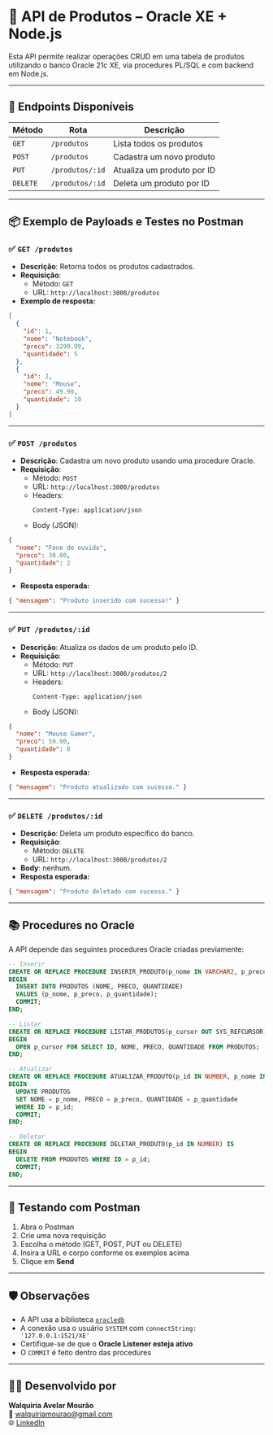 # 📡 API de Produtos – Oracle XE + Node.js

Esta API permite realizar operações CRUD em uma tabela de produtos utilizando o banco Oracle 21c XE, via procedures PL/SQL e com backend em Node.js.

---

## 🔧 Endpoints Disponíveis

| Método | Rota                  | Descrição                     |
|--------|------------------------|-------------------------------|
| `GET`  | `/produtos`           | Lista todos os produtos       |
| `POST` | `/produtos`           | Cadastra um novo produto      |
| `PUT`  | `/produtos/:id`       | Atualiza um produto por ID    |
| `DELETE`| `/produtos/:id`      | Deleta um produto por ID      |

---

## 📦 Exemplo de Payloads e Testes no Postman

### ✅ `GET /produtos`

- **Descrição**: Retorna todos os produtos cadastrados.
- **Requisição**:  
  - Método: `GET`
  - URL: `http://localhost:3000/produtos`
- **Exemplo de resposta:**
```json
[
  {
    "id": 1,
    "nome": "Notebook",
    "preco": 3299.99,
    "quantidade": 5
  },
  {
    "id": 2,
    "nome": "Mouse",
    "preco": 49.90,
    "quantidade": 10
  }
]
```

---

### ✅ `POST /produtos`

- **Descrição**: Cadastra um novo produto usando uma procedure Oracle.
- **Requisição**:
  - Método: `POST`
  - URL: `http://localhost:3000/produtos`
  - Headers:
    ```
    Content-Type: application/json
    ```
  - Body (JSON):
```json
{
  "nome": "Fone de ouvido",
  "preco": 30.00,
  "quantidade": 2
}
```
- **Resposta esperada:**
```json
{ "mensagem": "Produto inserido com sucesso!" }
```

---

### ✅ `PUT /produtos/:id`

- **Descrição**: Atualiza os dados de um produto pelo ID.
- **Requisição**:
  - Método: `PUT`
  - URL: `http://localhost:3000/produtos/2`
  - Headers:
    ```
    Content-Type: application/json
    ```
  - Body (JSON):
```json
{
  "nome": "Mouse Gamer",
  "preco": 59.90,
  "quantidade": 8
}
```
- **Resposta esperada:**
```json
{ "mensagem": "Produto atualizado com sucesso." }
```

---

### ✅ `DELETE /produtos/:id`

- **Descrição**: Deleta um produto específico do banco.
- **Requisição**:
  - Método: `DELETE`
  - URL: `http://localhost:3000/produtos/2`
- **Body**: nenhum.
- **Resposta esperada:**
```json
{ "mensagem": "Produto deletado com sucesso." }
```

---

## 📚 Procedures no Oracle

A API depende das seguintes procedures Oracle criadas previamente:

```sql
-- Inserir
CREATE OR REPLACE PROCEDURE INSERIR_PRODUTO(p_nome IN VARCHAR2, p_preco IN NUMBER, p_quantidade IN NUMBER) IS
BEGIN
  INSERT INTO PRODUTOS (NOME, PRECO, QUANTIDADE)
  VALUES (p_nome, p_preco, p_quantidade);
  COMMIT;
END;

-- Listar
CREATE OR REPLACE PROCEDURE LISTAR_PRODUTOS(p_cursor OUT SYS_REFCURSOR) IS
BEGIN
  OPEN p_cursor FOR SELECT ID, NOME, PRECO, QUANTIDADE FROM PRODUTOS;
END;

-- Atualizar
CREATE OR REPLACE PROCEDURE ATUALIZAR_PRODUTO(p_id IN NUMBER, p_nome IN VARCHAR2, p_preco IN NUMBER, p_quantidade IN NUMBER) IS
BEGIN
  UPDATE PRODUTOS
  SET NOME = p_nome, PRECO = p_preco, QUANTIDADE = p_quantidade
  WHERE ID = p_id;
  COMMIT;
END;

-- Deletar
CREATE OR REPLACE PROCEDURE DELETAR_PRODUTO(p_id IN NUMBER) IS
BEGIN
  DELETE FROM PRODUTOS WHERE ID = p_id;
  COMMIT;
END;
```

---

## 🧪 Testando com Postman

1. Abra o Postman
2. Crie uma nova requisição
3. Escolha o método (GET, POST, PUT ou DELETE)
4. Insira a URL e corpo conforme os exemplos acima
5. Clique em **Send**

---

## 🛡️ Observações

- A API usa a biblioteca [`oracledb`](https://www.npmjs.com/package/oracledb)
- A conexão usa o usuário `SYSTEM` com `connectString: '127.0.0.1:1521/XE'`
- Certifique-se de que o **Oracle Listener esteja ativo**
- O `COMMIT` é feito dentro das procedures

---

## 👩‍💻 Desenvolvido por

**Walquiria Avelar Mourão**  
📧 walquiriamourao@gmail.com  
🌐 [LinkedIn](https://www.linkedin.com/in/walquiria-de-avelar-mour%C3%A3o-563115b8/)